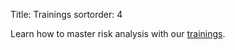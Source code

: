 Title: Trainings
sortorder: 4

Learn how to master risk analysis with our
[trainings](https://www.eventbrite.com/o/cases-13225622809).
